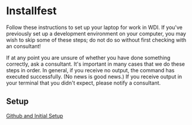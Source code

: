 # Installfest

Follow these instructions to set up your laptop for work in WDI. If you've previously set up a development environment on your computer, you may wish to skip some of these steps; do not do so without first checking with an consultant!

If at any point you are unsure of whether you have done something correctly, ask a consultant. It's important in many cases that we do these steps in order. In general, if you receive no output, the command has executed successfully. (No news is good news.) If you receive output in your terminal that you didn't expect, please notify a consultant.

## Setup

[Github and Initial Setup](github.md)
